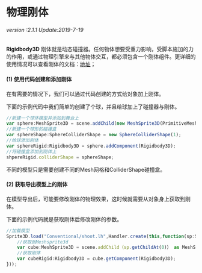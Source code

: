 # 物理刚体

###### *version :2.1.1   Update:2019-7-19*

 **Rigidbody3D** 刚体就是动态碰撞器。任何物体想要受重力影响，受脚本施加的力的作用，或通过物理引擎来与其他物体交互，都必须包含一个刚体组件。更详细的使用情况可以查看刚体的文档：[地址](https://layaair.ldc.layabox.com/api2/Chinese/index.html?category=Core&class=laya.d3.physics.Rigidbody3D)；

#### (1) 使用代码创建和添加刚体

在有需要的情况下，我们可以通过代码创建的方式给对象加上刚体。

下面的示例代码中我们简单的创建了个球，并且给球加上了碰撞器与刚体。

```typescript
//新建一个球体模型并添加到舞台上
var sphere:MeshSprite3D = scene.addChild(new MeshSprite3D(PrimitiveMesh.createSphere(1))) as MeshSprite3D;
//新建一个球形的碰撞盒
var sphereShape:SphereColliderShape = new SphereColliderShape(1);
//给球添加刚体
var sphereRigid:Rigidbody3D = sphere.addComponent(Rigidbody3D);
//将碰撞盒添加到刚体上
shpereRigid.colliderShape = sphereShape;
```

不同的模型只是需要创建不同的Mesh网格和ColliderShape碰撞盒。

#### (2) 获取导出模型上的刚体

在模型导出后，可能要修改刚体的物理效果，这时候就需要从对象身上获取到刚体。

下面的示例代码就是获取刚体后修改刚体的参数。

```typescript
//加载模型
Sprite3D.load("Conventional/shoot.lh",Handler.create(this,function(sp:Sprite3D):void{
    //获取到Meshsprite3d
    var cube:MeshSprite3D = scene.addChild（sp.getChildAt(0)） as MeshSprite3D;
    //获取刚体
    var cubeRigid:Rigidbody3D = cube.getComponent(Rigidbody3D);
}));
```
